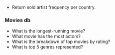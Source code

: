 - Return sold artist frequency per country.


### Movies db
- What is the longest-running movie?
- What movie has the most actors?
- What is the breakdown of top movies by rating?
- What is top 5 genres represented?